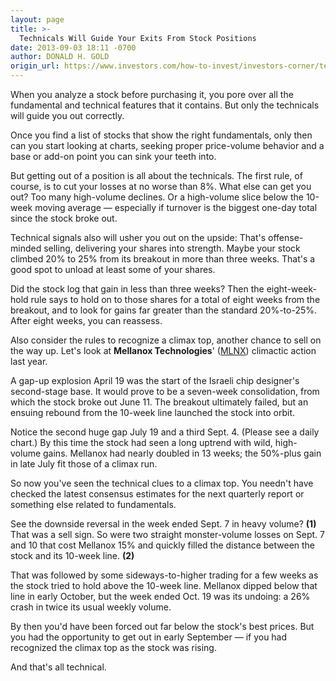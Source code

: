 ```yaml
---
layout: page
title: >-
  Technicals Will Guide Your Exits From Stock Positions
date: 2013-09-03 18:11 -0700
author: DONALD H. GOLD
origin_url: https://www.investors.com/how-to-invest/investors-corner/technicals-will-guide-exits-from-stock-positions
---
```





When you analyze a stock before purchasing it, you pore over all the fundamental and technical features that it contains. But only the technicals will guide you out correctly.


Once you find a list of stocks that show the right fundamentals, only then can you start looking at charts, seeking proper price-volume behavior and a base or add-on point you can sink your teeth into.


But getting out of a position is all about the technicals. The first rule, of course, is to cut your losses at no worse than 8%. What else can get you out? Too many high-volume declines. Or a high-volume slice below the 10-week moving average — especially if turnover is the biggest one-day total since the stock broke out.


Technical signals also will usher you out on the upside: That's offense-minded selling, delivering your shares into strength. Maybe your stock climbed 20% to 25% from its breakout in more than three weeks. That's a good spot to unload at least some of your shares.


Did the stock log that gain in less than three weeks? Then the eight-week-hold rule says to hold on to those shares for a total of eight weeks from the breakout, and to look for gains far greater than the standard 20%-to-25%. After eight weeks, you can reassess.


Also consider the rules to recognize a climax top, another chance to sell on the way up. Let's look at **Mellanox Technologies**' ([MLNX](https://research.investors.com/quote.aspx?symbol=MLNX)) climactic action last year.


A gap-up explosion April 19 was the start of the Israeli chip designer's second-stage base. It would prove to be a seven-week consolidation, from which the stock broke out June 11. The breakout ultimately failed, but an ensuing rebound from the 10-week line launched the stock into orbit.


Notice the second huge gap July 19 and a third Sept. 4. (Please see a daily chart.) By this time the stock had seen a long uptrend with wild, high-volume gains. Mellanox had nearly doubled in 13 weeks; the 50%-plus gain in late July fit those of a climax run.


So now you've seen the technical clues to a climax top. You needn't have checked the latest consensus estimates for the next quarterly report or something else related to fundamentals.


See the downside reversal in the week ended Sept. 7 in heavy volume? **(1)** That was a sell sign. So were two straight monster-volume losses on Sept. 7 and 10 that cost Mellanox 15% and quickly filled the distance between the stock and its 10-week line. **(2)**


That was followed by some sideways-to-higher trading for a few weeks as the stock tried to hold above the 10-week line. Mellanox dipped below that line in early October, but the week ended Oct. 19 was its undoing: a 26% crash in twice its usual weekly volume.


By then you'd have been forced out far below the stock's best prices. But you had the opportunity to get out in early September — if you had recognized the climax top as the stock was rising.


And that's all technical.




